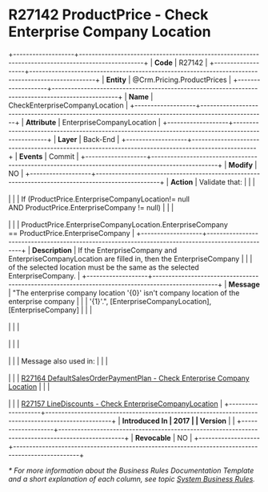 ﻿---
erp.type: business-rule
erp.entity: Crm.ProductPrices
---

# R27142 ProductPrice - Check Enterprise Company Location
+-------------------+--------------------------------------------------------------------------------------------------+
| **Code**          | R27142                                                                                           |
+-------------------+--------------------------------------------------------------------------------------------------+
| **Entity**        | @Crm.Pricing.ProductPrices                                                                       |
+-------------------+--------------------------------------------------------------------------------------------------+
| **Name**          | CheckEnterpriseCompanyLocation                                                                   |
+-------------------+--------------------------------------------------------------------------------------------------+
| **Attribute**     | EnterpriseCompanyLocation                                                                        |
+-------------------+--------------------------------------------------------------------------------------------------+
| **Layer**         | Back-End                                                                                         |
+-------------------+--------------------------------------------------------------------------------------------------+
| **Events**        | Commit                                                                                           |
+-------------------+--------------------------------------------------------------------------------------------------+
| **Modify**        | NO                                                                                               |
+-------------------+--------------------------------------------------------------------------------------------------+
| **Action**        | Validate that:                                                                                   |
|                   | <br/><br/>                                                                                       |
|                   | If (ProductPrice.EnterpriseCompanyLocation!= null AND ProductPrice.EnterpriseCompany != null)    |
|                   | <br/><br/>                                                                                       |
|                   | ProductPrice.EnterpriseCompanyLocation.EnterpriseCompany == ProductPrice.EnterpriseCompany       |
+-------------------+--------------------------------------------------------------------------------------------------+
| **Description**   | If the EnterpriseCompany and EnterpriseCompanyLocation are filled in, then the EnterpriseCompany |
|                   | of the selected location must be the same as the selected EnterpriseCompany.                     |
+-------------------+--------------------------------------------------------------------------------------------------+
| **Message**       | \"The enterprise company location \'{0}\' isn\'t company location of the enterprise company      |
|                   | \'{1}\'.\", \[EnterpriseCompanyLocation\], \[EnterpriseCompany\]                                 |
|                   | <br/><br/>                                                                                       |
|                   | <br/><br/>                                                                                       |
|                   | <br/><br/>                                                                                       |
|                   | Message also used in:                                                                            |
|                   | <br/><br/>                                                                                       |
|                   | [R27164 DefaultSalesOrderPaymentPlan - Check Enterprise Company Location](R27164.md)             |
|                   | <br/><br/>                                                                                       |
|                   | [R27157 LineDiscounts - Check EnterpriseCompanyLocation](R27157.md)                              |
+-------------------+--------------------------------------------------------------------------------------------------+
| **Introduced In   | 2017                                                                                             |
| Version**         |                                                                                                  |
+-------------------+--------------------------------------------------------------------------------------------------+
| **Revocable**     | NO                                                                                               |
+-------------------+--------------------------------------------------------------------------------------------------+

*\* For more information about the Business Rules Documentation Template and a short explanation of each column, see
topic [System Business Rules](../templates/template-description-system-business-rules.md).*

